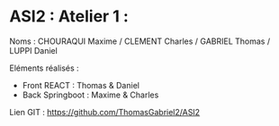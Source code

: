 # ASI2 : Atelier 1 : 

Noms : CHOURAQUI Maxime / CLEMENT Charles / GABRIEL Thomas / LUPPI Daniel

Eléments réalisés : 
- Front REACT : Thomas & Daniel
- Back Springboot : Maxime & Charles

Lien GIT : https://github.com/ThomasGabriel2/ASI2

